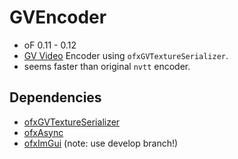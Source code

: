 # GVEncoder

- oF 0.11 - 0.12
- [GV Video](https://github.com/Ushio/ofxExtremeGpuVideo) Encoder using `ofxGVTextureSerializer`.
- seems faster than original `nvtt` encoder.

## Dependencies

- [ofxGVTextureSerializer](https://github.com/funatsufumiya/ofxGVTextureSerializer)
- [ofxAsync](https://github.com/funatsufumiya/ofxAsync)
- [ofxImGui](https://github.com/jvcleave/ofxImGui) (note: use develop branch!)